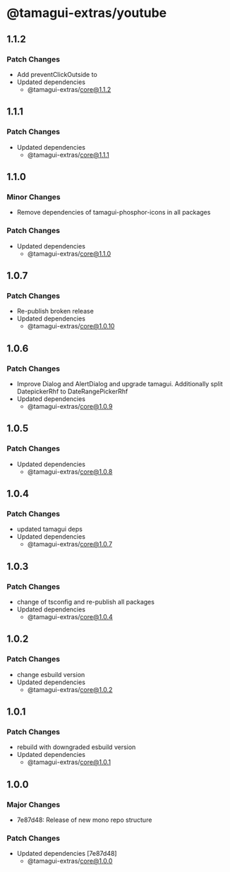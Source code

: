 # @tamagui-extras/youtube

## 1.1.2

### Patch Changes

- Add preventClickOutside to <Dialog/> and improve style of Autocomplete
- Updated dependencies
  - @tamagui-extras/core@1.1.2

## 1.1.1

### Patch Changes

- Updated dependencies
  - @tamagui-extras/core@1.1.1

## 1.1.0

### Minor Changes

- Remove dependencies of tamagui-phosphor-icons in all packages

### Patch Changes

- Updated dependencies
  - @tamagui-extras/core@1.1.0

## 1.0.7

### Patch Changes

- Re-publish broken release
- Updated dependencies
  - @tamagui-extras/core@1.0.10

## 1.0.6

### Patch Changes

- Improve Dialog and AlertDialog and upgrade tamagui. Additionally split DatepickerRhf to DateRangePickerRhf
- Updated dependencies
  - @tamagui-extras/core@1.0.9

## 1.0.5

### Patch Changes

- Updated dependencies
  - @tamagui-extras/core@1.0.8

## 1.0.4

### Patch Changes

- updated tamagui deps
- Updated dependencies
  - @tamagui-extras/core@1.0.7

## 1.0.3

### Patch Changes

- change of tsconfig and re-publish all packages
- Updated dependencies
  - @tamagui-extras/core@1.0.4

## 1.0.2

### Patch Changes

- change esbuild version
- Updated dependencies
  - @tamagui-extras/core@1.0.2

## 1.0.1

### Patch Changes

- rebuild with downgraded esbuild version
- Updated dependencies
  - @tamagui-extras/core@1.0.1

## 1.0.0

### Major Changes

- 7e87d48: Release of new mono repo structure

### Patch Changes

- Updated dependencies [7e87d48]
  - @tamagui-extras/core@1.0.0
